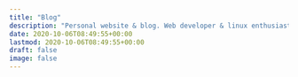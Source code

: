 ```yaml
---
title: "Blog"
description: "Personal website & blog. Web developer & linux enthusiast"
date: 2020-10-06T08:49:55+00:00
lastmod: 2020-10-06T08:49:55+00:00
draft: false
image: false
---
```


